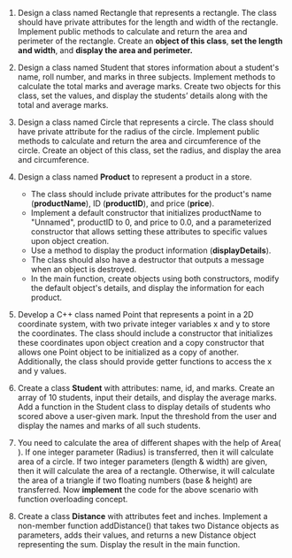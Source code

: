 1. Design a class named Rectangle that represents a rectangle. The class should
   have private attributes for the length and width of the rectangle. Implement
   public methods to calculate and return the area and perimeter of the
   rectangle. Create an **object of this class**, **set the length and width**,
   and **display the area and perimeter.**
2. Design a class named Student that stores information about a student's name,
   roll number, and marks in three subjects. Implement methods to calculate the
   total marks and average marks. Create two objects for this class, set the
   values, and display the students’ details along with the total and average
   marks.
3. Design a class named Circle that represents a circle. The class should have
   private attribute for the radius of the circle. Implement public methods to
   calculate and return the area and circumference of the circle. Create an
   object of this class, set the radius, and display the area and circumference.
4. Design a class named **Product** to represent a product in a store.

   - The class should include private attributes for the product's name
     (**productName**), ID (**productID**), and price (**price**).
   - Implement a default constructor that initializes productName to "Unnamed",
     productID to 0, and price to 0.0, and a parameterized constructor that
     allows setting these attributes to specific values upon object creation.
   - Use a method to display the product information (**displayDetails**).
   - The class should also have a destructor that outputs a message when an
     object is destroyed.
   - In the main function, create objects using both constructors, modify the
     default object's details, and display the information for each product.

5. Develop a C++ class named Point that represents a point in a 2D coordinate
   system, with two private integer variables x and y to store the coordinates.
   The class should include a constructor that initializes these coordinates
   upon object creation and a copy constructor that allows one Point object to
   be initialized as a copy of another. Additionally, the class should provide
   getter functions to access the x and y values.
6. Create a class **Student** with attributes: name, id, and marks. Create an
   array of 10 students, input their details, and display the average marks. Add
   a function in the Student class to display details of students who scored
   above a user-given mark. Input the threshold from the user and display the
   names and marks of all such students.
7. You need to calculate the area of different shapes with the help of Area( ).
   If one integer parameter (Radius) is transferred, then it will calculate area
   of a circle. If two integer parameters (length & width) are given, then it
   will calculate the area of a rectangle. Otherwise, it will calculate the area
   of a triangle if two floating numbers (base & height) are transferred. Now
   **implement** the code for the above scenario with function overloading
   concept.
8. Create a class **Distance** with attributes feet and inches. Implement a
   non-member function addDistance() that takes two Distance objects as
   parameters, adds their values, and returns a new Distance object representing
   the sum. Display the result in the main function.
